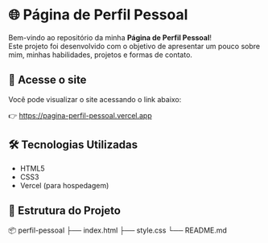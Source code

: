 # 🌐 Página de Perfil Pessoal

Bem-vindo ao repositório da minha **Página de Perfil Pessoal**!  
Este projeto foi desenvolvido com o objetivo de apresentar um pouco sobre mim, minhas habilidades, projetos e formas de contato.

## 🔗 Acesse o site

Você pode visualizar o site acessando o link abaixo:

👉 https://pagina-perfil-pessoal.vercel.app


## 🛠️ Tecnologias Utilizadas

- HTML5
- CSS3
- Vercel (para hospedagem)

## 📁 Estrutura do Projeto

📦 perfil-pessoal
├── index.html
├── style.css
└── README.md
